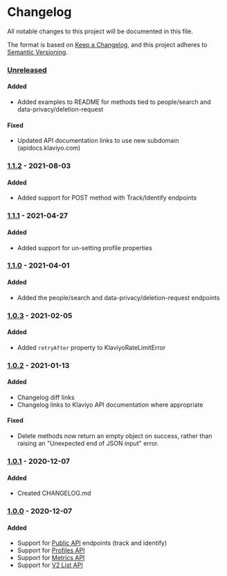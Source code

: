 # Changelog
All notable changes to this project will be documented in this file.

The format is based on [Keep a Changelog](https://keepachangelog.com/en/1.0.0/),
and this project adheres to [Semantic Versioning](https://semver.org/spec/v2.0.0.html).

### [Unreleased]
#### Added
- Added examples to README for methods tied to people/search and data-privacy/deletion-request

#### Fixed
- Updated API documentation links to use new subdomain (apidocs.klaviyo.com)

### [1.1.2] - 2021-08-03

#### Added
- Added support for POST method with Track/Identify endpoints

### [1.1.1] - 2021-04-27

#### Added
- Added support for un-setting profile properties

### [1.1.0] - 2021-04-01

#### Added
- Added the people/search and data-privacy/deletion-request endpoints

### [1.0.3] - 2021-02-05

#### Added
- Added `retryAfter` property to KlaviyoRateLimitError

### [1.0.2] - 2021-01-13

#### Added
- Changelog diff links
- Changelog links to Klaviyo API documentation where appropriate

#### Fixed
- Delete methods now return an empty object on success, rather than raising an "Unexpected end of JSON input" error.

### [1.0.1] - 2020-12-07

#### Added
- Created CHANGELOG.md

### [1.0.0] - 2020-12-07

#### Added
- Support for [Public API](https://www.klaviyo.com/docs/http-api) endpoints (track and identify)
- Support for [Profiles API](https://www.klaviyo.com/docs/api/people)
- Support for [Metrics API](https://www.klaviyo.com/docs/api/metrics)
- Support for [V2 List API](https://www.klaviyo.com/docs/api/v2/lists)

[Unreleased]: https://github.com/klaviyo/node-klaviyo/compare/1.1.2...HEAD
[1.1.2]: https://github.com/klaviyo/node-klaviyo/compare/1.1.1...1.1.2
[1.1.1]: https://github.com/klaviyo/node-klaviyo/compare/1.1.0...1.1.1
[1.1.0]: https://github.com/klaviyo/node-klaviyo/compare/1.0.3...1.1.0
[1.0.3]: https://github.com/klaviyo/node-klaviyo/compare/1.0.2...1.0.3
[1.0.2]: https://github.com/klaviyo/node-klaviyo/compare/26cf1da1612e3a2aea924210e2a48486345f474b...1.0.2
[1.0.1]: https://github.com/klaviyo/node-klaviyo/compare/c63216437dc38e98ffd86c88df3c6f6a63381934...26cf1da1612e3a2aea924210e2a48486345f474b
[1.0.0]: https://github.com/klaviyo/node-klaviyo/compare/6db9369980447ef4cfccfa018d5ebaaa27ef0f04...c63216437dc38e98ffd86c88df3c6f6a63381934
